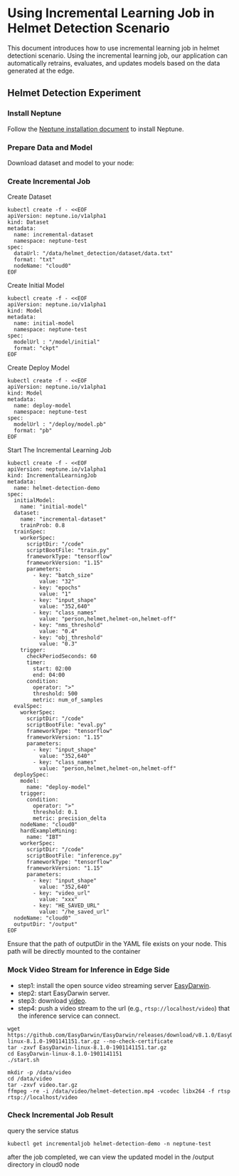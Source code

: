 # Using Incremental Learning Job in Helmet Detection Scenario

This document introduces how to use incremental learning job in helmet detectioni scenario. Using the incremental learning job, our application can automatically retrains, evaluates, and updates models based on the data generated at the edge.

## Helmet Detection Experiment

### Install Neptune

Follow the [Neptune installation document](/docs/setup/install.md) to install Neptune.

### Prepare Data and Model

Download dataset and model to your node:


### Create Incremental Job

Create Dataset

```
kubectl create -f - <<EOF
apiVersion: neptune.io/v1alpha1
kind: Dataset
metadata:
  name: incremental-dataset
  namespace: neptune-test
spec:
  dataUrl: "/data/helmet_detection/dataset/data.txt"
  format: "txt"
  nodeName: "cloud0"
EOF
```

Create Initial Model

```
kubectl create -f - <<EOF
apiVersion: neptune.io/v1alpha1
kind: Model
metadata:
  name: initial-model
  namespace: neptune-test
spec:
  modelUrl : "/model/initial"
  format: "ckpt"
EOF
```

Create Deploy Model

```
kubectl create -f - <<EOF
apiVersion: neptune.io/v1alpha1
kind: Model
metadata:
  name: deploy-model
  namespace: neptune-test
spec:
  modelUrl : "/deploy/model.pb"
  format: "pb"
EOF
```

Start The Incremental Learning Job

```
kubectl create -f - <<EOF
apiVersion: neptune.io/v1alpha1
kind: IncrementalLearningJob
metadata:
  name: helmet-detection-demo
spec:
  initialModel:
    name: "initial-model"
  dataset:
    name: "incremental-dataset"
    trainProb: 0.8
  trainSpec:
    workerSpec:
      scriptDir: "/code"
      scriptBootFile: "train.py"
      frameworkType: "tensorflow"
      frameworkVersion: "1.15"
      parameters:
        - key: "batch_size"
          value: "32"
        - key: "epochs"
          value: "1"
        - key: "input_shape"
          value: "352,640"
        - key: "class_names"
          value: "person,helmet,helmet-on,helmet-off"
        - key: "nms_threshold"
          value: "0.4"
        - key: "obj_threshold"
          value: "0.3"
    trigger:
      checkPeriodSeconds: 60
      timer:
        start: 02:00
        end: 04:00
      condition:
        operator: ">"
        threshold: 500
        metric: num_of_samples
  evalSpec:
    workerSpec:
      scriptDir: "/code"
      scriptBootFile: "eval.py"
      frameworkType: "tensorflow"
      frameworkVersion: "1.15"
      parameters:
        - key: "input_shape"
          value: "352,640"
        - key: "class_names"
          value: "person,helmet,helmet-on,helmet-off"
  deploySpec:
    model:
      name: "deploy-model"
    trigger:
      condition:
        operator: ">"
        threshold: 0.1
        metric: precision_delta
    nodeName: "cloud0"
    hardExampleMining:
      name: "IBT"
    workerSpec:
      scriptDir: "/code"
      scriptBootFile: "inference.py"
      frameworkType: "tensorflow"
      frameworkVersion: "1.15"
      parameters:
        - key: "input_shape"
          value: "352,640"
        - key: "video_url"
          value: "xxx"
        - key: "HE_SAVED_URL" 
          value: "/he_saved_url"
  nodeName: "cloud0"
  outputDir: "/output"
EOF
```
Ensure that the path of outputDir in the YAML file exists on your node. This path will be directly mounted to the container



### Mock Video Stream for Inference in Edge Side

* step1: install the open source video streaming server [EasyDarwin](https://github.com/EasyDarwin/EasyDarwin/tree/dev).
* step2: start EasyDarwin server.
* step3: download [video](xxxx).
* step4: push a video stream to the url (e.g., `rtsp://localhost/video`) that the inference service can connect.

```
wget https://github.com/EasyDarwin/EasyDarwin/releases/download/v8.1.0/EasyDarwin-linux-8.1.0-1901141151.tar.gz --no-check-certificate
tar -zxvf EasyDarwin-linux-8.1.0-1901141151.tar.gz
cd EasyDarwin-linux-8.1.0-1901141151
./start.sh

mkdir -p /data/video
cd /data/video
tar -zxvf video.tar.gz
ffmpeg -re -i /data/video/helmet-detection.mp4 -vcodec libx264 -f rtsp rtsp://localhost/video
```


### Check Incremental Job Result

query the service status
```
kubectl get incrementaljob helmet-detection-demo -n neptune-test
```

after the job completed, we can view the updated model in the /output directory in cloud0 node

